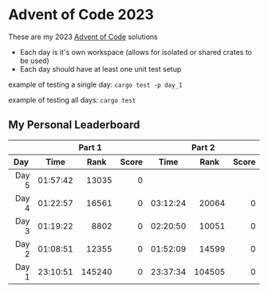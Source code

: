 # Advent of Code 2023

These are my 2023 [Advent of Code](https://adventofcode.com/) solutions

- Each day is it's own workspace (allows for isolated or shared crates to be used)
- Each day should have at least one unit test setup

example of testing a single day:
`cargo test -p day_1`

example of testing all days:
`cargo test`

## My Personal Leaderboard

<table>
    <thead>
        <tr>
            <th></th>
            <th colspan="3" style="text-align:center;">Part 1</th>
            <th colspan="3" style="text-align:center;">Part 2</th>
        </tr>
        <tr>
            <th style="text-align: center;">Day</th>
            <th style="text-align: center;">Time</th>
            <th style="text-align: center;">Rank</th>
            <th style="text-align: center;">Score</th>
            <th style="text-align: center;">Time</th>
            <th style="text-align: center;">Rank</th>
            <th style="text-align: center;">Score</th>
        </tr>
    </thead>
    <tbody>
        <tr>
            <td style="text-align: right;">Day 5</td>
            <td style="text-align: right;">01:57:42</td>
            <td style="text-align: right;">13035</td>
            <td style="text-align: right;">0</td>
            <td style="text-align: right;"></td>
            <td style="text-align: right;"></td>
            <td style="text-align: right;"></td>
        </tr>
        <tr>
            <td style="text-align: right;">Day 4</td>
            <td style="text-align: right;">01:22:57</td>
            <td style="text-align: right;">16561</td>
            <td style="text-align: right;">0</td>
            <td style="text-align: right;">03:12:24</td>
            <td style="text-align: right;">20064</td>
            <td style="text-align: right;">0</td>
        </tr>
        <tr>
            <td style="text-align: right;">Day 3</td>
            <td style="text-align: right;">01:19:22</td>
            <td style="text-align: right;">8802</td>
            <td style="text-align: right;">0</td>
            <td style="text-align: right;">02:20:50</td>
            <td style="text-align: right;">10051</td>
            <td style="text-align: right;">0</td>
        </tr>
        <tr>
            <td style="text-align: right;">Day 2</td>
            <td style="text-align: right;">01:08:51</td>
            <td style="text-align: right;">12355</td>
            <td style="text-align: right;">0</td>
            <td style="text-align: right;">01:52:09</td>
            <td style="text-align: right;">14599</td>
            <td style="text-align: right;">0</td>
        </tr>
        <tr>
            <td style="text-align: right;">Day 1</td>
            <td style="text-align: right;">23:10:51</td>
            <td style="text-align: right;">145240</td>
            <td style="text-align: right;">0</td>
            <td style="text-align: right;">23:37:34</td>
            <td style="text-align: right;">104505</td>
            <td style="text-align: right;">0</td>
        </tr>
    </tbody>
</table>

